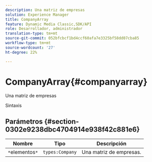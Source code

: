 ```yaml
---
description: Una matriz de empresas
solution: Experience Manager
title: CompanyArray
feature: Dynamic Media Classic,SDK/API
role: Desarrollador, administrador
translation-type: tm+mt
source-git-commit: 052bfcbcf1bd4ccf60afa7e3325bf58dd07cba85
workflow-type: tm+mt
source-wordcount: '27'
ht-degree: 22%

---
```



# CompanyArray{#companyarray}

Una matriz de empresas

Sintaxis

## Parámetros {#section-0302e9238dbc4704914e938f42c881e6}

| Nombre | Tipo | Descripción |
|---|---|---|
| `*`elementos`*` | `types:Company` | Una matriz de empresas. |

